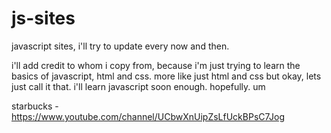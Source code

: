 # js-sites
javascript sites, i'll try to update every now and then.

i'll add credit to whom i copy from, because i'm just trying to learn the basics of javascript, html and css. more like just html and css but okay, lets just call it that. i'll learn javascript soon enough. hopefully. um

starbucks - https://www.youtube.com/channel/UCbwXnUipZsLfUckBPsC7Jog
